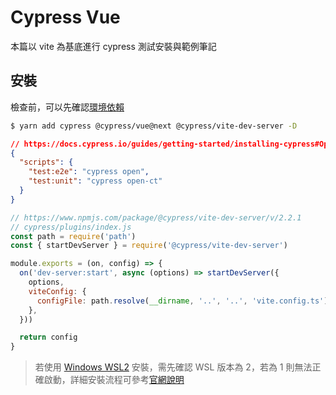 # Cypress Vue

<SocialBlock hashtags="javascript,test,end-to-end,cypress,vue" />

本篇以 vite 為基底進行 cypress 測試安裝與範例筆記

## 安裝

檢查前，可以先確認[環境依賴](https://docs.cypress.io/guides/continuous-integration/introduction#Machine-requirements)


```bash
$ yarn add cypress @cypress/vue@next @cypress/vite-dev-server -D
```

```json
// https://docs.cypress.io/guides/getting-started/installing-cypress#Opening-Cypress
{
  "scripts": {
    "test:e2e": "cypress open",
    "test:unit": "cypress open-ct"
  }
}
```

```js
// https://www.npmjs.com/package/@cypress/vite-dev-server/v/2.2.1
// cypress/plugins/index.js
const path = require('path')
const { startDevServer } = require('@cypress/vite-dev-server')

module.exports = (on, config) => {
  on('dev-server:start', async (options) => startDevServer({
    options,
    viteConfig: {
      configFile: path.resolve(__dirname, '..', '..', 'vite.config.ts'),
    },
  }))

  return config
}
```

> 若使用 [Windows WSL2](https://docs.microsoft.com/en-us/windows/wsl/install) 安裝，需先確認 WSL 版本為 2，若為 1 則無法正確啟動，詳細安裝流程可參考[官網說明](https://docs.cypress.io/guides/getting-started/installing-cypress#Windows-Subsystem-for-Linux)


<SocialBlock hashtags="javascript,test,end-to-end,cypress,vue" />